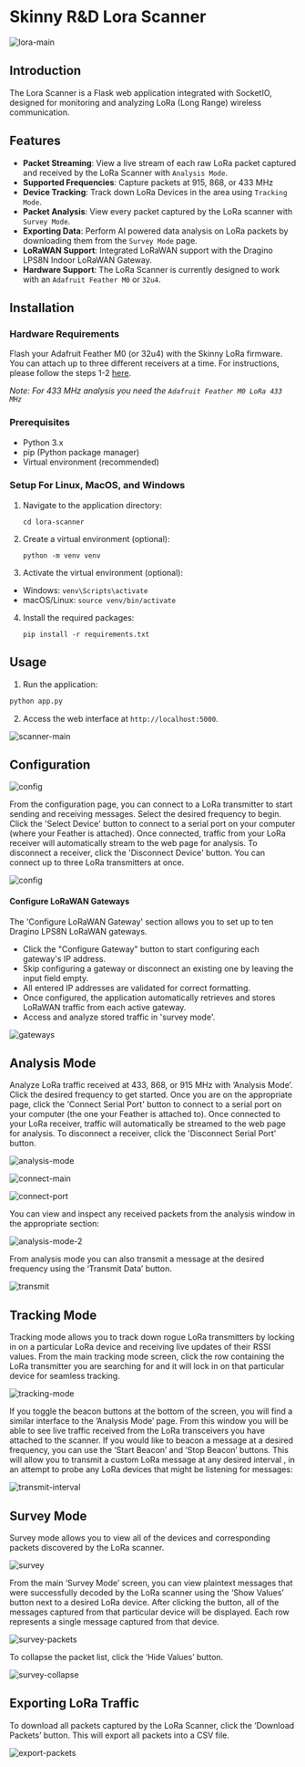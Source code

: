 # Skinny R&D Lora Scanner 

![lora-main](./doc/img/lora-main.png)

## Introduction
The Lora Scanner is a Flask web application integrated with SocketIO, designed for monitoring and analyzing LoRa (Long Range) wireless communication.

## Features

* **Packet Streaming**: View a live stream of each raw LoRa packet captured and received by the LoRa Scanner with `Analysis Mode`.
* **Supported Frequencies**: Capture packets at 915, 868, or 433 MHz
* **Device Tracking**: Track down LoRa Devices in the area using `Tracking Mode`.
* **Packet Analysis**: View every packet captured by the LoRa scanner with `Survey Mode`.
* **Exporting Data**: Perform AI powered data analysis on LoRa packets by downloading them from the `Survey Mode` page.
* **LoRaWAN Support**: Integrated LoRaWAN support with the Dragino LPS8N Indoor LoRaWAN Gateway.
* **Hardware Support**: The LoRa Scanner is currently designed to work with an `Adafruit Feather M0` or `32u4`.

## Installation

### Hardware Requirements

Flash your Adafruit Feather M0 (or 32u4) with the Skinny LoRa firmware.  You can attach up to three different receivers at a time.  For instructions, please follow the steps 1-2 [here](https://github.com/skinnyrad/Skinny-LoRa). 

*Note: For 433 MHz analysis you need the `Adafruit Feather M0 LoRa 433 MHz`*

### Prerequisites
- Python 3.x
- pip (Python package manager)
- Virtual environment (recommended)

### Setup For Linux, MacOS, and Windows 
1. Navigate to the application directory:
   ```
   cd lora-scanner
   ```
2. Create a virtual environment (optional):
   ```
   python -m venv venv
   ```
3. Activate the virtual environment (optional):

- Windows: `venv\Scripts\activate`
- macOS/Linux: `source venv/bin/activate`

4. Install the required packages:
   ```
   pip install -r requirements.txt
   ```

## Usage

1. Run the application:
```bash
python app.py
```
2. Access the web interface at `http://localhost:5000`.

![scanner-main](./doc/img/lora-main.png)


## Configuration

![config](./doc/img/config.png)

From the configuration page, you can connect to a LoRa transmitter to start sending and receiving messages. Select the desired frequency to begin. Click the 'Select Device' button to connect to a serial port on your computer (where your Feather is attached). Once connected, traffic from your LoRa receiver will automatically stream to the web page for analysis. To disconnect a receiver, click the 'Disconnect Device' button. You can connect up to three LoRa transmitters at once.

![config](./doc/img/select-device.png)


#### Configure LoRaWAN Gateways

The 'Configure LoRaWAN Gateway' section allows you to set up to ten Dragino LPS8N LoRaWAN gateways.

- Click the "Configure Gateway" button to start configuring each gateway's IP address.
- Skip configuring a gateway or disconnect an existing one by leaving the input field empty.
- All entered IP addresses are validated for correct formatting.
- Once configured, the application automatically retrieves and stores LoRaWAN traffic from each active gateway.
- Access and analyze stored traffic in 'survey mode'.

![gateways](./doc/img/gateways.png)

## Analysis Mode

Analyze LoRa traffic received at 433, 868, or 915 MHz with ‘Analysis Mode’. Click the desired frequency to get started. Once you are on the appropriate page, click the 'Connect Serial Port' button to connect to a serial port on your computer (the one your Feather is attached to). Once connected to your LoRa receiver, traffic will automatically be streamed to the web page for analysis. To disconnect a receiver, click the 'Disconnect Serial Port' button.

![analysis-mode](./doc/img/analysis-mode.png)

![connect-main](./doc/img/connect-main.png)

![connect-port](./doc/img/specify-port.png)

You can view and inspect any received packets from the analysis window in the appropriate section:

![analysis-mode-2](./doc/img/analysis-mode-2.png)

From analysis mode you can also transmit a message at the desired frequency using the ‘Transmit Data’ button.  

![transmit](./doc/img/transmit.png)

## Tracking Mode

Tracking mode allows you to track down rogue LoRa transmitters by locking in on a particular LoRa device and receiving live updates of their RSSI values.  From the main tracking mode screen, click the row containing the LoRa transmitter you are searching for and it will lock in on that particular device for seamless tracking.

![tracking-mode](./doc/img/tracking-mode.png)

If you toggle the beacon buttons at the bottom of the screen, you will find a similar interface to the ‘Analysis Mode’ page.  From this window you will be able to see live traffic received from the LoRa transceivers you have attached to the scanner.  If you would like to beacon a message at a desired frequency, you can use the ‘Start Beacon’ and ‘Stop Beacon’ buttons.  This will allow you to transmit a custom LoRa message at any desired interval , in an attempt to probe any LoRa devices that might be listening for messages:

![transmit-interval](./doc/img/transmit-interval.png)

## Survey Mode

Survey mode allows you to view all of the devices and corresponding packets discovered by the LoRa scanner.

![survey](./doc/img/survey-mode.png)

From the main ‘Survey Mode’ screen, you can view plaintext messages that were successfully decoded by the LoRa scanner using the ‘Show Values’ button next to a desired LoRa device.  After clicking the button, all of the messages captured from that particular device will be displayed.  Each row represents a single message captured from that device.

![survey-packets](./doc/img/survey-packets.png)

To collapse the packet list, click the ‘Hide Values’ button.

![survey-collapse](./doc/img/survey-collapse.png)

## Exporting LoRa Traffic

To download all packets captured by the LoRa Scanner, click the ‘Download Packets’ button.  This will export all packets into a CSV file.

![export-packets](./doc/img/download-packets.png)

